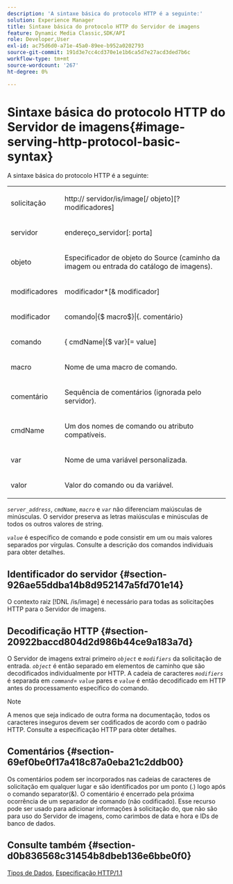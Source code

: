 ```yaml
---
description: 'A sintaxe básica do protocolo HTTP é a seguinte:'
solution: Experience Manager
title: Sintaxe básica do protocolo HTTP do Servidor de imagens
feature: Dynamic Media Classic,SDK/API
role: Developer,User
exl-id: ac75d6d0-a71e-45a0-89ee-b952a0202793
source-git-commit: 191d3e7cc4cd370e1e1b6ca5d7e27acd3ded7b6c
workflow-type: tm+mt
source-wordcount: '267'
ht-degree: 0%

---
```


# Sintaxe básica do protocolo HTTP do Servidor de imagens{#image-serving-http-protocol-basic-syntax}

A sintaxe básica do protocolo HTTP é a seguinte:

<table id="simpletable_854C20D4C42247B99D9F123543C17E7C"> 
 <tr class="strow"> 
  <td class="stentry"> <p><span class="codeph"> <span class="varname"> solicitação</span> </span> </p> </td> 
  <td class="stentry"> <p> <span class="filepath">http://<span class="varname"> servidor</span>/is/image[/<span class="varname"> objeto</span>][?<span class="varname"> modificadores</span>]</span> </p> </td> 
 </tr> 
 <tr class="strow"> 
  <td class="stentry"> <p><span class="codeph"> <span class="varname"> servidor </span> </span> </p></td> 
  <td class="stentry"> <p> <span class="codeph"> <span class="varname"> endereço_servidor</span>[:<span class="varname"> porta</span>]</span> </p> </td> 
 </tr> 
 <tr class="strow"> 
  <td class="stentry"> <p><span class="codeph"> <span class="varname"> objeto</span> </span> </p></td> 
  <td class="stentry"> <p>Especificador de objeto do Source (caminho da imagem ou entrada do catálogo de imagens). </p> </td> 
 </tr> 
 <tr class="strow"> 
  <td class="stentry"> <p><span class="codeph"> <span class="varname"> modificadores</span> </span> </p></td> 
  <td class="stentry"> <p><span class="codeph"> <span class="varname"> modificador</span>*[&amp;<span class="varname"> modificador</span>]</span> </p> </td> 
 </tr> 
 <tr class="strow"> 
  <td class="stentry"> <p><span class="codeph"> <span class="varname"> modificador</span> </span> </p></td> 
  <td class="stentry"> <p><span class="codeph">comando|{$<span class="varname"> macro</span>$}|{.<span class="varname"> comentário</span>}</span> </p></td> 
 </tr> 
 <tr class="strow"> 
  <td class="stentry"> <p><span class="codeph"> <span class="varname"> comando</span> </span> </p> </td> 
  <td class="stentry"> <p>&lbrace;<span class="varname"> cmdName</span>|{$<span class="varname"> var</span>}[=<span class="varname"> value</span>] </p></td> 
 </tr> 
 <tr class="strow"> 
  <td class="stentry"> <p><span class="codeph"> <span class="varname"> macro</span> </span> </p> </td> 
  <td class="stentry"> <p>Nome de uma macro de comando.</p></td> 
 </tr> 
 <tr class="strow"> 
  <td class="stentry"> <p><span class="codeph"> <span class="varname"> comentário</span> </span> </p></td> 
  <td class="stentry"> <p>Sequência de comentários (ignorada pelo servidor).</p></td> 
 </tr> 
 <tr class="strow"> 
  <td class="stentry"> <p><span class="codeph"> <span class="varname"> cmdName</span> </span> </p></td> 
  <td class="stentry"> <p>Um dos nomes de comando ou atributo compatíveis.</p></td> 
 </tr> 
 <tr class="strow"> 
  <td class="stentry"> <p><span class="codeph"> <span class="varname"> var</span> </span> </p> </td> 
  <td class="stentry"> <p>Nome de uma variável personalizada.</p></td> 
 </tr> 
 <tr class="strow"> 
  <td class="stentry"> <p><span class="codeph"> <span class="varname"> valor</span> </span> </p></td> 
  <td class="stentry"> <p>Valor do comando ou da variável. </p></td> 
 </tr> 
</table>

*`server_address`*, *`cmdName`*, *`macro`* e *`var`* não diferenciam maiúsculas de minúsculas. O servidor preserva as letras maiúsculas e minúsculas de todos os outros valores de string.

*`value`* é específico de comando e pode consistir em um ou mais valores separados por vírgulas. Consulte a descrição dos comandos individuais para obter detalhes.

## Identificador do servidor {#section-926ae55ddba14b8d952147a5fd701e14}

O contexto raiz [!DNL /is/image] é necessário para todas as solicitações HTTP para o Servidor de imagens.

## Decodificação HTTP {#section-20922baccd804d2d986b44ce9a183a7d}

O Servidor de imagens extrai primeiro *`object`* e *`modifiers`* da solicitação de entrada. *`object`* é então separado em elementos de caminho que são decodificados individualmente por HTTP. A cadeia de caracteres *`modifiers`* é separada em *`command`*= *`value`* pares e *`value`* é então decodificado em HTTP antes do processamento específico do comando.

>[!NOTE]
>
>A menos que seja indicado de outra forma na documentação, todos os caracteres inseguros devem ser codificados de acordo com o padrão HTTP. Consulte a especificação HTTP para obter detalhes.

## Comentários {#section-69ef0be0f17a418c87a0eba21c2ddb00}

Os comentários podem ser incorporados nas cadeias de caracteres de solicitação em qualquer lugar e são identificados por um ponto (.) logo após o comando separator(&amp;). O comentário é encerrado pela próxima ocorrência de um separador de comando (não codificado). Esse recurso pode ser usado para adicionar informações à solicitação do, que não são para uso do Servidor de imagens, como carimbos de data e hora e IDs de banco de dados.

## Consulte também {#section-d0b836568c31454b8dbeb136e6bbe0f0}

[Tipos de Dados](../../../../../is-api/http-ref/image-serving-api-ref/c-http-protocol-reference/c-data-types/c-data-types.md#concept-49455c12df954bb5919cdd8d5ccc85fa), [Especificação HTTP/1.1](https://www.w3.org/Protocols/rfc2616/rfc2616.html)
